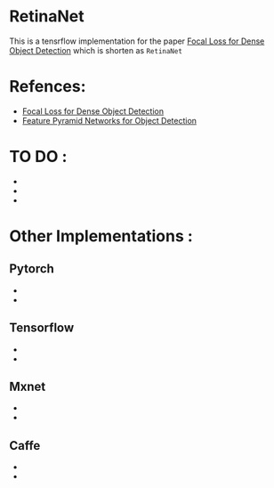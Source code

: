 # RetinaNet
This is a tensrflow implementation for the paper [Focal Loss for Dense Object Detection](https://arxiv.org/abs/1708.02002) which is shorten as `RetinaNet`

# Refences:
- [Focal Loss for Dense Object Detection](https://arxiv.org/abs/1708.02002)
- [Feature Pyramid Networks for Object Detection](https://arxiv.org/abs/1708.02002)

# TO DO :
- 
- 
- 

# Other Implementations :
## Pytorch 
- []()
- 
## Tensorflow  
- []()
- 
## Mxnet
- []()
- 
## Caffe
- []()
- 
